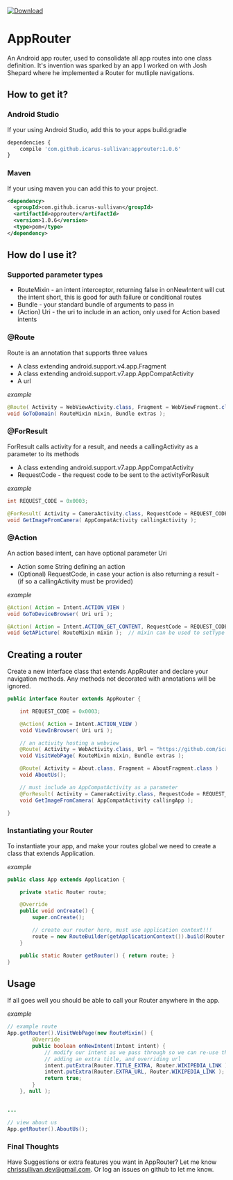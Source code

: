 [ ![Download](https://api.bintray.com/packages/icarus-sullivan/maven/approuter/images/download.svg) ](https://bintray.com/icarus-sullivan/maven/approuter/_latestVersion)

# AppRouter
An Android app router, used to consolidate all app routes into one class definition. It's invention was sparked by an app I worked on with Josh Shepard where he implemented a Router for mutliple navigations.


## How to get it?

### Android Studio
If your using Android Studio, add this to your apps build.gradle

```javascript
dependencies {
    compile 'com.github.icarus-sullivan:approuter:1.0.6'
}
```

### Maven
If your using maven you can add this to your project.

```xml
<dependency>
  <groupId>com.github.icarus-sullivan</groupId>
  <artifactId>approuter</artifactId>
  <version>1.0.6</version>
  <type>pom</type>
</dependency>
```


## How do I use it?

### Supported parameter types
* RouteMixin - an intent interceptor, returning false in onNewIntent will cut the intent short, this is good for auth failure or conditional routes
* Bundle - your standard bundle of arguments to pass in
* (Action) Uri - the uri to include in an action, only used for Action based intents

### @Route
Route is an annotation that supports three values
* A class extending android.support.v4.app.Fragment
* A class extending android.support.v7.app.AppCompatActivity
* A url

_example_
```java
@Route( Activity = WebViewActivity.class, Fragment = WebViewFragment.class, Url = "http://domain.com" )
void GoToDomain( RouteMixin mixin, Bundle extras );
```

### @ForResult
ForResult calls activity for a result, and needs a callingActivity as a parameter to its methods
* A class extending android.support.v7.app.AppCompatActivity
* RequestCode - the request code to be sent to the activityForResult

_example_
```java
int REQUEST_CODE = 0x0003;

@ForResult( Activity = CameraActivity.class, RequestCode = REQUEST_CODE )
void GetImageFromCamera( AppCompatActivity callingActivity );
```

### @Action
An action based intent, can have optional parameter Uri
* Action some String defining an action
* (Optional) RequestCode, in case your action is also returning a result - (if so a callingActivity must be provided)

_example_
```java
@Action( Action = Intent.ACTION_VIEW )
void GoToDeviceBrowser( Uri uri );

@Action( Action = Intent.ACTION_GET_CONTENT, RequestCode = REQUEST_CODE )
void GetAPicture( RouteMixin mixin );  // mixin can be used to setType
```


## Creating a router
Create a new interface class that extends AppRouter and declare your navigation methods. Any methods not decorated with annotations will be ignored.

```java
public interface Router extends AppRouter {

    int REQUEST_CODE = 0x0003;

    @Action( Action = Intent.ACTION_VIEW )
    void ViewInBrowser( Uri uri );

    // an activity hosting a webview
    @Route( Activity = WebActivity.class, Url = "https://github.com/icarus-sullivan/approuter")
    void VisitWebPage( RouteMixin mixin, Bundle extras );

    @Route( Activity = About.class, Fragment = AboutFragment.class )
    void AboutUs();

    // must include an AppCompatActivity as a parameter
    @ForResult( Activity = CameraActivity.class, RequestCode = REQUEST_CODE )
    void GetImageFromCamera( AppCompatActivity callingApp );

}
```

### Instantiating your Router
To instantiate your app, and make your routes global we need to create a class that extends Application.

_example_
```java
public class App extends Application {

    private static Router route;

    @Override
    public void onCreate() {
        super.onCreate();

        // create our router here, must use application context!!!
        route = new RouteBuilder(getApplicationContext()).build(Router.class);
    }

    public static Router getRouter() { return route; }
}
```

## Usage
If all goes well you should be able to call your Router anywhere in the app.

_example_
```java
// example route
App.getRouter().VisitWebPage(new RouteMixin() {
        @Override
        public boolean onNewIntent(Intent intent) {
            // modify our intent as we pass through so we can re-use the webActivity
            // adding an extra title, and overriding url
            intent.putExtra(Router.TITLE_EXTRA, Router.WIKIPEDIA_LINK );
            intent.putExtra(Router.EXTRA_URL, Router.WIKIPEDIA_LINK );
            return true;
        }
    }, null );


...

// view about us
App.getRouter().AboutUs();
```

### Final Thoughts
Have Suggestions or extra features you want in AppRouter? Let me know chrissullivan.dev@gmail.com. Or log an issues on github to let me know.
